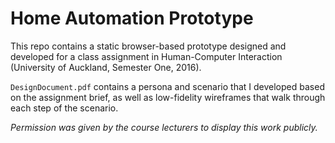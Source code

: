 # Home Automation Prototype

This repo contains a static browser-based prototype designed and developed for a class assignment in Human-Computer Interaction (University of Auckland, Semester One, 2016).

`DesignDocument.pdf` contains a persona and scenario that I developed based on the assignment brief, as well as low-fidelity wireframes that walk through each step of the scenario.

*Permission was given by the course lecturers to display this work publicly.*